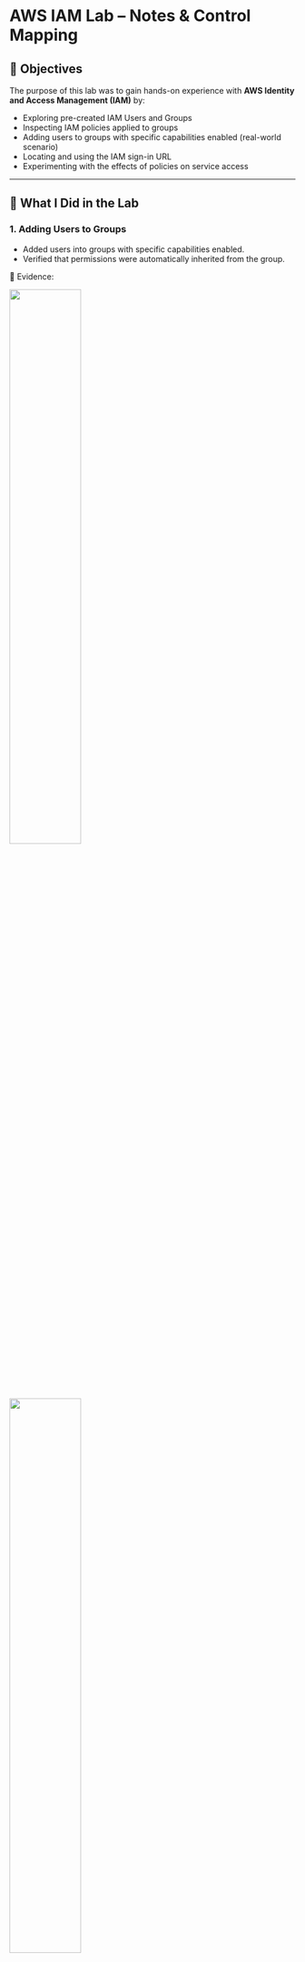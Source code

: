 # AWS IAM Lab – Notes & Control Mapping  

## 🎯 Objectives  
The purpose of this lab was to gain hands-on experience with **AWS Identity and Access Management (IAM)** by:  

- Exploring pre-created IAM Users and Groups  
- Inspecting IAM policies applied to groups  
- Adding users to groups with specific capabilities enabled (real-world scenario)  
- Locating and using the IAM sign-in URL  
- Experimenting with the effects of policies on service access  

---

## 📝 What I Did in the Lab  

### 1. Adding Users to Groups  
- Added users into groups with specific capabilities enabled.  
- Verified that permissions were automatically inherited from the group.  

📸 Evidence:  
<p float="left">
  <img src="./Evidence/Added to group.png" width="50%" />
  <img src="./Evidence/Added to group EC2.png" width="50%" />
  <img src="./Evidence/User added to group.png" width="50%" />
</p>  

---

### 2. Inspecting IAM Policies  
- Reviewed JSON policies applied to pre-created groups.  
- Confirmed which AWS services were allowed/denied.  

📸 Evidence:  
<p float="left">
  <img src="./Evidence/Inspect-iam-1.png" width="50%" />
  <img src="./Evidence/Inspect-iam-2.png" width="50%" />
  <img src="./Evidence/Inspect-iam-3.png" width="50%" />
</p>  

---

### 3. Using the IAM Sign-In URL  
- Located and used the IAM sign-in URL to test access.  
- Verified that users could log in with their assigned credentials and only access what was granted.  

📸 Evidence:  
<p float="left">
  <img src="./Evidence/signin-url-1.png" width="50%" />
  <img src="./Evidence/signin-url-2.png" width="50%" />
  <img src="./Evidence/signin-url-3.png" width="50%" />
</p>  

---

### 4. Experimenting with Policy Effects  
- Signed in with test user accounts to confirm access aligned with least privilege.  
- Attempted to access services outside the assigned policy scope — access was denied as expected.  

📸 Evidence:  
<p float="left">
  <img src="./Evidence/policy-effect-1.png" width="50%" />
  <img src="./Evidence/policy-effect-2.png" width="50%" />
  <img src="./Evidence/policy-effect-3.png" width="50%" />
</p>  

---

## 📚 Lessons Learned  
- Users automatically **inherit permissions** from their assigned groups.  
- **AWS managed policies** are read-only and cannot be modified by customers.  
- **IAM roles** provide temporary, scoped access to AWS resources and improve security posture.  
- **Identity federation** reduces the overhead of managing IAM users by leveraging corporate credentials.  
- IAM policies define permissions across **users, groups, and roles**.  
- Applying the **principle of least privilege** helps reduce the attack surface.  

---

## ⚠️ Risks Identified (Own Initiative)  
- **No MFA enabled** for users (not part of lab design):  
  - Risk → Compromised credentials could allow unauthorized access.  
- **Overly permissive accounts**:  
  - Risk → Privilege escalation possible if credentials are stolen.  
- **Lack of policy review**:  
  - Risk → Misconfigurations could go unnoticed and increase exposure.  

---

## 🛡️ Control Mapping  

| Risk / Weakness                       | Control Objective                                                                 | Standards / Frameworks |
|---------------------------------------|-----------------------------------------------------------------------------------|-------------------------|
| No MFA enabled                        | Enforce strong authentication for access to systems                               | ISO 27001: A.5.15, NIST CSF PR.AC-7, NIST SP 800-53 AC-02(03) |
| Overly permissive accounts            | Limit access to least privilege necessary for roles                               | ISO 27001: A.8.2, A.8.3, NIST CSF PR.AC-4, NIST SP 800-53 AC-03(01), AC-03(07) |
| Lack of policy review                 | Periodic review of IAM policies to detect and fix misconfigurations               | ISO 27001: A.5.18, NIST SP 800-53 AC-02(07), AC-07(04) |
| Inherited group permissions           | Ensure group membership aligns with job function requirements                     | ISO 27001: A.5.3, NIST CSF PR.AC-1, NIST SP 800-53 AC-03(11) |
| Reliance on long-term user credentials| Encourage use of IAM roles and federation to minimize static access keys          | ISO 27001: A.5.16, NIST SP 800-53 AC-03 |

---

## ✅ Conclusion  
This lab demonstrated not only the basics of **IAM user and group management** but also the importance of aligning configurations with **security frameworks and control objectives**.  
By mapping risks to controls, the exercise highlighted how technical IAM configurations directly support compliance and strengthen an organization’s overall **security posture**.
